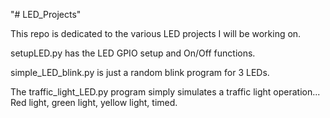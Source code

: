 "# LED_Projects" 

This repo is dedicated to the various LED projects I will be working on. 

setupLED.py has the LED GPIO setup and On/Off functions.

simple_LED_blink.py is just a random blink program for 3 LEDs.

The traffic_light_LED.py program simply simulates a traffic light operation... Red light, green light, yellow light, timed.
